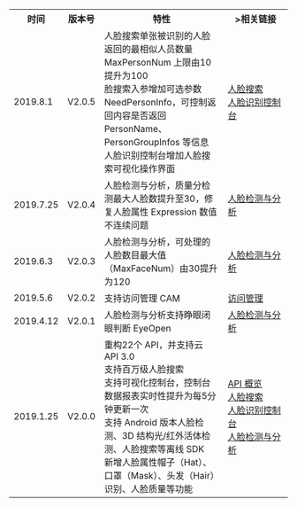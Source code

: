 <table>
     <tr>
         <th>时间</th>  
         <th>版本号</th>  
         <th width=60%>特性</th>    
	<th width=60%>>相关链接</th>
     </tr>
  <tr>      
      <td>2019.8.1</td> 
			<td>V2.0.5</td>  
			<td>人脸搜索单张被识别的人脸返回的最相似人员数量 MaxPersonNum 上限由10提升为100
			<br>脸搜索入参增加可选参数 NeedPersonInfo，可控制返回内容是否返回 PersonName、PersonGroupInfos 等信息
			<br>人脸识别控制台增加人脸搜索可视化操作界面
			</td>   
      <td><a href="https://cloud.tencent.com/document/product/867/32798">人脸搜索</a><a herf>
			<br><a href="https://console.cloud.tencent.com/aiface/search-face/index">人脸识别控制台</a><a herf></td>   
     </tr> 
  <tr>
      <td>2019.7.25</td>   
      <td>V2.0.4</td>
			<td>人脸检测与分析，质量分检测最大人脸数提升至30，修复人脸属性 Expression 数值不连续问题 </td>   
      <td><a href="https://cloud.tencent.com/document/api/867/32800">人脸检测与分析</a><a herf> </td>
     </tr> 
  <tr>      
       <td>2019.6.3	</td>   
      <td>V2.0.3	</td>   
      <td>人脸检测与分析，可处理的人脸数目最大值（MaxFaceNum）由30提升为120</td>   
			 <td><a href="https://cloud.tencent.com/document/api/867/32800">人脸检测与分析</a><a herf></td>  
     </tr> 
		   <tr>      
       <td>2019.5.6</td>   
      <td>V2.0.2</td>   
      <td>支持访问管理 CAM	</td>   
			 <td><a href="https://cloud.tencent.com/document/product/867/35076">访问管理</a><a herf></td>  
     </tr> 
		   <tr>      
       <td>2019.4.12</td>   
      <td>V2.0.1</td>   
      <td>人脸检测与分析支持睁眼闭眼判断 EyeOpen	</td>   
			 <td><a href="https://cloud.tencent.com/document/api/867/32800">人脸检测与分析</a><a herf></td>  
     </tr> 
		   <tr>      
       <td>2019.1.25</td>   
      <td>V2.0.0</td>   
      <td>重构22个 API，并支持云 API 3.0<br>支持百万级人脸搜索<br>支持可视化控制台，控制台数据报表实时性提升为每5分钟更新一次<br>支持 Android 版本人脸检测、3D 结构光/红外活体检测、人脸搜索等离线 SDK<br>新增人脸属性帽子（Hat）、口罩（Mask）、头发（Hair）识别、人脸质量等功能</td>   
			 <td><a href="https://cloud.tencent.com/document/product/867/32770">API 概览</a><a herf><br><a href="https://cloud.tencent.com/document/product/867/32798">人脸搜索</a><a herf><br><a href="https://console.cloud.tencent.com/aiface">人脸识别控制台</a><a herf><br><a href="https://cloud.tencent.com/document/api/867/32800">人脸检测与分析</a><a herf></td>  
     </tr> 
</table>

